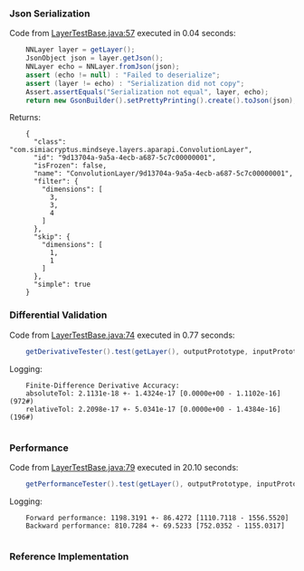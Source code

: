 ### Json Serialization
Code from [LayerTestBase.java:57](../../../../../../../../MindsEye/src/test/java/com/simiacryptus/mindseye/layers/LayerTestBase.java#L57) executed in 0.04 seconds: 
```java
    NNLayer layer = getLayer();
    JsonObject json = layer.getJson();
    NNLayer echo = NNLayer.fromJson(json);
    assert (echo != null) : "Failed to deserialize";
    assert (layer != echo) : "Serialization did not copy";
    Assert.assertEquals("Serialization not equal", layer, echo);
    return new GsonBuilder().setPrettyPrinting().create().toJson(json);
```

Returns: 

```
    {
      "class": "com.simiacryptus.mindseye.layers.aparapi.ConvolutionLayer",
      "id": "9d13704a-9a5a-4ecb-a687-5c7c00000001",
      "isFrozen": false,
      "name": "ConvolutionLayer/9d13704a-9a5a-4ecb-a687-5c7c00000001",
      "filter": {
        "dimensions": [
          3,
          3,
          4
        ]
      },
      "skip": {
        "dimensions": [
          1,
          1
        ]
      },
      "simple": true
    }
```



### Differential Validation
Code from [LayerTestBase.java:74](../../../../../../../../MindsEye/src/test/java/com/simiacryptus/mindseye/layers/LayerTestBase.java#L74) executed in 0.77 seconds: 
```java
    getDerivativeTester().test(getLayer(), outputPrototype, inputPrototype);
```
Logging: 
```
    Finite-Difference Derivative Accuracy:
    absoluteTol: 2.1131e-18 +- 1.4324e-17 [0.0000e+00 - 1.1102e-16] (972#)
    relativeTol: 2.2098e-17 +- 5.0341e-17 [0.0000e+00 - 1.4384e-16] (196#)
    
```

### Performance
Code from [LayerTestBase.java:79](../../../../../../../../MindsEye/src/test/java/com/simiacryptus/mindseye/layers/LayerTestBase.java#L79) executed in 20.10 seconds: 
```java
    getPerformanceTester().test(getLayer(), outputPrototype, inputPrototype);
```
Logging: 
```
    Forward performance: 1198.3191 +- 86.4272 [1110.7118 - 1556.5520]
    Backward performance: 810.7284 +- 69.5233 [752.0352 - 1155.0317]
    
```

### Reference Implementation
